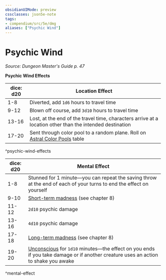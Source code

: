 ```yaml
---
obsidianUIMode: preview
cssclasses: json5e-note
tags:
- compendium/src/5e/dmg
aliases: ["Psychic Wind"]
---
```

# Psychic Wind
*Source: Dungeon Master's Guide p. 47* 

**Psychic Wind Effects**

| dice: d20 | Location Effect |
|-----------|-----------------|
| 1-8 | Diverted, add `1d6` hours to travel time |
| 9-12 | Blown off course, add `3d10` hours to travel time |
| 13-16 | Lost, at the end of the travel time, characters arrive at a location other than the intended destination |
| 17-20 | Sent through color pool to a random plane. Roll on [Astral Color Pools](/3-Mechanics/CLI/tables/astral-color-pools.md) table |
^psychic-wind-effects

| dice: d20 | Mental Effect |
|-----------|---------------|
| 1-8 | Stunned for 1 minute—you can repeat the saving throw at the end of each of your turns to end the effect on yourself |
| 9-10 | [Short-term madness](/3-Mechanics/CLI/tables/short-term-madness.md) (see chapter 8) |
| 11-12 | `2d10` psychic damage |
| 13-16 | `4d10` psychic damage |
| 17-18 | [Long-term madness](/3-Mechanics/CLI/tables/long-term-madness.md) (see chapter 8) |
| 19-20 | [Unconscious](/3-Mechanics/CLI/rules/conditions.md#Unconscious) for `1d10` minutes—the effect on you ends if you take damage or if another creature uses an action to shake you awake |
^mental-effect